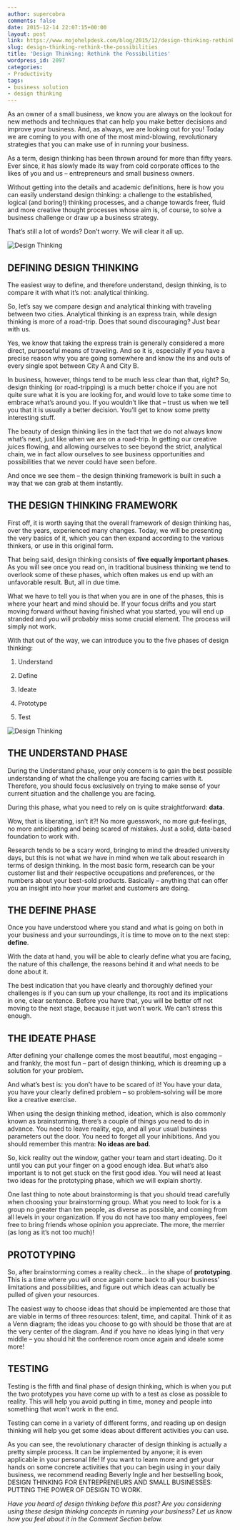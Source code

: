 ```yaml
---
author: supercobra
comments: false
date: 2015-12-14 22:07:15+00:00
layout: post
link: https://www.mojohelpdesk.com/blog/2015/12/design-thinking-rethink-the-possibilities/
slug: design-thinking-rethink-the-possibilities
title: 'Design Thinking: Rethink the Possibilities'
wordpress_id: 2097
categories:
- Productivity
tags:
- business solution
- design thinking
---
```


As an owner of a small business, we know you are always on the lookout for new methods and techniques that can help you make better decisions and improve your business. And, as always, we are looking out for you! Today we are coming to you with one of the most mind-blowing, revolutionary strategies that you can make use of in running your business.

As a term, design thinking has been thrown around for more than fifty years. Ever since, it has slowly made its way from cold corporate offices to the likes of you and us – entrepreneurs and small business owners.

Without getting into the details and academic definitions, here is how you can easily understand design thinking: a challenge to the established, logical (and boring!) thinking processes, and a change towards freer, fluid and more creative thought processes whose aim is, of course, to solve a business challenge or draw up a business strategy.

That’s still a lot of words? Don’t worry. We will clear it all up.

![Design Thinking](http://www.mojohelpdesk.com/blog/wordpress/wp-content/uploads/2015/12/032615_doodle.jpg)


## DEFINING DESIGN THINKING


The easiest way to define, and therefore understand, design thinking, is to compare it with what it’s not: analytical thinking.

So, let’s say we compare design and analytical thinking with traveling between two cities. Analytical thinking is an express train, while design thinking is more of a road-trip. Does that sound discouraging? Just bear with us.

Yes, we know that taking the express train is generally considered a more direct, purposeful means of traveling. And so it is, especially if you have a precise reason why you are going somewhere and know the ins and outs of every single spot between City A and City B.

In business, however, things tend to be much less clear than that, right? So, design thinking (or road-tripping) is a much better choice if you are not quite sure what it is you are looking for, and would love to take some time to embrace what’s around you. If you wouldn’t like that – trust us when we tell you that it is usually a better decision. You’ll get to know some pretty interesting stuff.

The beauty of design thinking lies in the fact that we do not always know what’s next, just like when we are on a road-trip. In getting our creative juices flowing, and allowing ourselves to see beyond the strict, analytical chain, we in fact allow ourselves to see business opportunities and possibilities that we never could have seen before.

And once we see them – the design thinking framework is built in such a way that we can grab at them instantly.


## THE DESIGN THINKING FRAMEWORK


First off, it is worth saying that the overall framework of design thinking has, over the years, experienced many changes. Today, we will be presenting the very basics of it, which you can then expand according to the various thinkers, or use in this original form.

That being said, design thinking consists of **five equally important phases**. As you will see once you read on, in traditional business thinking we tend to overlook some of these phases, which often makes us end up with an unfavorable result. But, all in due time.

What we have to tell you is that when you are in one of the phases, this is where your heart and mind should be. If your focus drifts and you start moving forward without having finished what you started, you will end up stranded and you will probably miss some crucial element. The process will simply not work.

With that out of the way, we can introduce you to the five phases of design thinking:



	
  1. Understand

	
  2. Define

	
  3. Ideate

	
  4. Prototype

	
  5. Test


![Design Thinking](http://www.mojohelpdesk.com/blog/wordpress/wp-content/uploads/2015/12/Screen-Shot-2015-12-01-at-9.48.26-AM.png)




## THE UNDERSTAND PHASE


During the Understand phase, your only concern is to gain the best possible understanding of what the challenge you are facing carries with it. Therefore, you should focus exclusively on trying to make sense of your current situation and the challenge you are facing.

During this phase, what you need to rely on is quite straightforward: **data**.

Wow, that is liberating, isn’t it?! No more guesswork, no more gut-feelings, no more anticipating and being scared of mistakes. Just a solid, data-based foundation to work with.

Research tends to be a scary word, bringing to mind the dreaded university days, but this is not what we have in mind when we talk about research in terms of design thinking. In the most basic form, research can be your customer list and their respective occupations and preferences, or the numbers about your best-sold products. Basically – anything that can offer you an insight into how your market and customers are doing.


## THE DEFINE PHASE


Once you have understood where you stand and what is going on both in your business and your surroundings, it is time to move on to the next step: **define**.

With the data at hand, you will be able to clearly define what you are facing, the nature of this challenge, the reasons behind it and what needs to be done about it.

The best indication that you have clearly and thoroughly defined your challenges is if you can sum up your challenge, its root and its implications in one, clear sentence. Before you have that, you will be better off not moving to the next stage, because it just won’t work. We can’t stress this enough.


## THE IDEATE PHASE


After defining your challenge comes the most beautiful, most engaging – and frankly, the most fun – part of design thinking, which is dreaming up a solution for your problem.

And what’s best is: you don’t have to be scared of it! You have your data, you have your clearly defined problem – so problem-solving will be more like a creative exercise.

When using the design thinking method, ideation, which is also commonly known as brainstorming, there’s a couple of things you need to do in advance. You need to leave reality, ego, and all your usual business parameters out the door. You need to forget all your inhibitions. And you should remember this mantra: **No ideas are bad**.

So, kick reality out the window, gather your team and start ideating. Do it until you can put your finger on a good enough idea. But what’s also important is to not get stuck on the first good idea. You will need at least two ideas for the prototyping phase, which we will explain shortly.

One last thing to note about brainstorming is that you should tread carefully when choosing your brainstorming group. What you need to look for is a group no greater than ten people, as diverse as possible, and coming from all levels in your organization. If you do not have too many employees, feel free to bring friends whose opinion you appreciate. The more, the merrier (as long as it’s not too much)!


## PROTOTYPING


So, after brainstorming comes a reality check… in the shape of **prototyping**. This is a time where you will once again come back to all your business’ limitations and possibilities, and figure out which ideas can actually be pulled of given your resources.

The easiest way to choose ideas that should be implemented are those that are viable in terms of three resources: talent, time, and capital. Think of it as a Venn diagram; the ideas you choose to go with should be those that are at the very center of the diagram. And if you have no ideas lying in that very middle – you should hit the conference room once again and ideate some more!


## TESTING


Testing is the fifth and final phase of design thinking, which is when you put the two prototypes you have come up with to a test as close as possible to reality. This will help you avoid putting in time, money and people into something that won’t work in the end.

Testing can come in a variety of different forms, and reading up on design thinking will help you get some ideas about different activities you can use.

As you can see, the revolutionary character of design thinking is actually a pretty simple process. It can be implemented by anyone; it is even applicable in your personal life! If you want to learn more and get your hands on some concrete activities that you can begin using in your daily business, we recommend reading Beverly Ingle and her bestselling book, DESIGN THINKING FOR ENTREPRENEURS AND SMALL BUSINESSES: PUTTING THE POWER OF DESIGN TO WORK.

_Have you heard of design thinking before this post? Are you considering using these design thinking concepts in running your business? Let us know how you feel about it in the Comment Section below._
